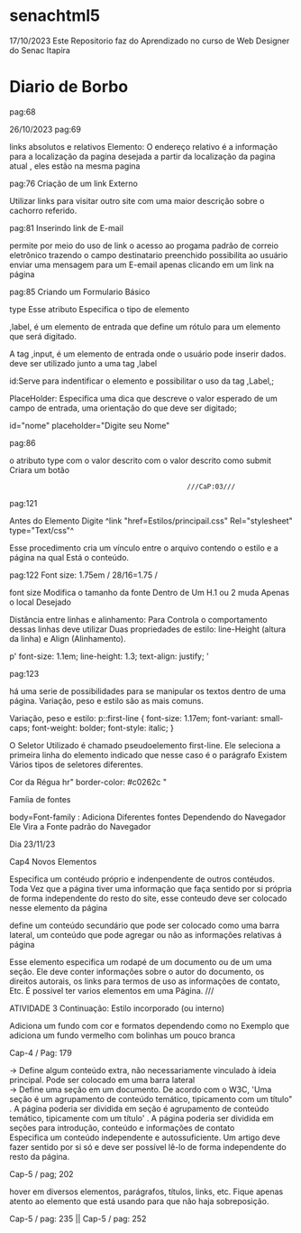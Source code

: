 # senachtml5

17/10/2023 Este Repositorio faz do Aprendizado no curso de Web Designer do Senac Itapira
# Diario de Borbo
pag:68

26/10/2023
pag:69

links absolutos e relativos 
Elemento: <!-- Elemento<a> -->
O endereço relativo é a informação para a localização da pagina desejada a partir da localização da pagina atual , eles estão na mesma pagina

pag:76 
Criação de um link Externo 
<!-- <a href="https://pt.wikipedia.org/wiki/Lhasa_apso" target="_blank">Tenha mais informações</a> -->
Utilizar links para visitar outro site com uma maior descrição sobre o cachorro referido.

pag:81 
Inserindo link de E-mail 
<!-- <a href="emailto:atendimento@meuamigocaopetshop.com">atendimento@meuamigocaopetshop.com</a>- (0xx) 88888-8888 -->
permite por meio do uso de link o acesso ao progama padrão de correio eletrônico trazendo o campo destinatario preenchido possibilita ao usuário enviar uma mensagem para um E-email apenas clicando em um link na página 

pag:85
Criando um Formulario Básico 
<!-- <form>

<p><label for="Nome:">Nome</label> <input type="text" name="nome"></p>

</form> -->

type Esse atributo Especifica o tipo de elemento

,label, é um elemento de entrada que define um rótulo para um elemento que será digitado.

A tag ,input, é um elemento de entrada onde o usuário pode inserir dados. deve ser utilizado junto a uma tag ,label

id:Serve para indentificar o elemento e possibilitar o uso da tag ,Label,;

PlaceHolder: Especifica uma dica que descreve o valor esperado de um campo de entrada, uma orientação do que deve ser digitado;

id="nome" placeholder="Digite seu Nome"

pag:86
<!-- <input type="submit" value="Enviar"> -->

o atributo type com o valor descrito com o valor descrito como submit Criara um botão
                                                 
                                                ///CaP:03///
pag:121 

 Antes do Elemento <!-- </head> -->
Digite ^link "href=Estilos/principail.css"  Rel="stylesheet" type="Text/css"^

Esse procedimento cria um vínculo entre o arquivo contendo o estilo e a página na qual Está o conteúdo.

pag:122 
Font size: 1.75em / 28/16=1.75 /

font size Modifica o tamanho da fonte Dentro de Um H.1 ou 2 muda Apenas o local Desejado 

Distância entre linhas e alinhamento: Para Controla o comportamento dessas linhas deve utilizar Duas propriedades de estilo: line-Height (altura da linha) e Align (Alinhamento).

p' 
 font-size: 1.1em;
 line-height: 1.3;
 text-align: justify;
 '

 pag:123

há uma serie de possibilidades para se manipular os textos dentro de uma página.
Variação, peso e estilo são as mais comuns.

 Variação, peso e estilo: 
 p::first-line {
    font-size: 1.17em;
    font-variant: small-caps;
    font-weight: bolder;
    font-style: italic;
}

O Seletor Utilizado é chamado pseudoelemento first-line. Ele seleciona a primeira linha do elemento indicado que nesse caso é o parágrafo Existem Vários tipos de seletores diferentes.

Cor da Régua 
hr"
border-color: #c0262c "

Famíia de fontes

body=Font-family : Adiciona Diferentes fontes Dependendo do Navegador Ele Vira a Fonte padrão do Navegador

Dia 23/11/23

Cap4 Novos Elementos 

<!-- <Article> -->
Especifica um contéudo próprio e indenpendente de outros contéudos. Toda Vez que a página tiver uma informaçâo que  faça sentido por si própria de forma independente do resto do site, esse conteudo deve ser colocado nesse elemento da página 

<!-- <aside> -->
define um conteúdo secundário que pode ser colocado como uma barra lateral, um conteúdo que pode agregar ou não as informações relativas á página 

<!-- footer -->
Esse elemento especifica um rodapé de um documento ou de um uma seçâo. Ele deve conter informaçôes sobre o autor do documento, os direitos autorais, os links para termos de uso as informações de contato, Etc. É possivel ter varios elementos <!-- <footer> --> em uma Página.
                                                            ///
                                                            
ATIVIDADE 3 Continuação: Estilo incorporado (ou interno)

 Adiciona um fundo com cor e formatos dependendo como no Exemplo que adiciona um fundo  vermelho com bolinhas um pouco branca
<!-- <title>Meu amigo cão - Petshop</title>
<style>
    h2{
        background-color: #c0262c;
        background-image: url(multimidia/back-bolinha.gif);
        background-repeat: repeat;
        background-position: center center;
        color: #FFFFFF;
    }
</style> -->

Cap-4 / Pag: 179

<Aside> -> Define algum conteúdo extra, não necessariamente vinculado à ideia principal. Pode ser colocado em uma barra lateral

<section> -> Define uma seção em um documento. De acordo com o W3C, 'Uma seção é um agrupamento de conteúdo temático, tipicamento com um título" . A página poderia ser dividida em seção é agrupamento de conteúdo temático, tipicamente com um título' .
A página poderia ser dividida em seções para introdução, conteúdo e informações de contato

<Article> Especifica um conteúdo independente e  autossuficiente. Um artigo deve fazer sentido por si só e deve ser possível lê-lo de forma independente do resto da página. 


Cap-5 / pag; 202
<Hover> 

hover em diversos elementos, parágrafos, títulos, links, etc. Fique apenas atento ao elemento que está usando para que não haja sobreposição. 

Cap-5 / pag: 235
||
Cap-5 / pag: 252